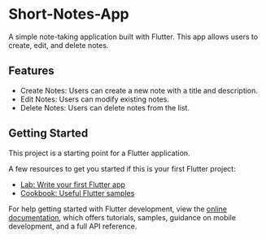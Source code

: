 # Short-Notes-App

A simple note-taking application built with Flutter. This app allows users to create, edit, and delete notes.

## Features
- Create Notes: Users can create a new note with a title and description.
- Edit Notes: Users can modify existing notes.
- Delete Notes: Users can delete notes from the list.


## Getting Started

This project is a starting point for a Flutter application.

A few resources to get you started if this is your first Flutter project:

- [Lab: Write your first Flutter app](https://docs.flutter.dev/get-started/codelab)
- [Cookbook: Useful Flutter samples](https://docs.flutter.dev/cookbook)

For help getting started with Flutter development, view the
[online documentation](https://docs.flutter.dev/), which offers tutorials,
samples, guidance on mobile development, and a full API reference.
